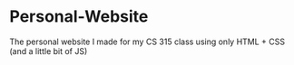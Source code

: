 # Personal-Website
The personal website I made for my CS 315 class using only HTML + CSS (and a little bit of JS)
